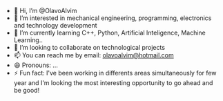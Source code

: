 - 👋 Hi, I’m @OlavoAlvim
- 👀 I’m interested in mechanical engineering, programming, electronics and technology development
- 🌱 I’m currently learning C++, Python, Artificial Inteligence, Machine Learning..
- 💞️ I’m looking to collaborate on technological projects
- 📫 You can reach me by email: olavoalvim@hotmail.com
- 😄 Pronouns: ...
- ⚡ Fun fact: I've been working in differents areas simultaneously for few year and I'm looking the most interesting opportunity to go ahead and be good!

<!---
OlavoAlvim/OlavoAlvim is a ✨ special ✨ repository because its `README.md` (this file) appears on your GitHub profile.
You can click the Preview link to take a look at your changes.
--->
